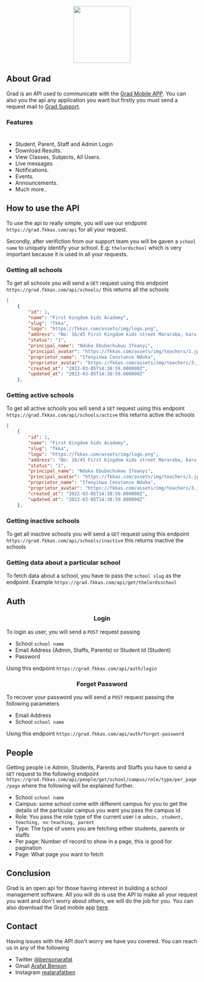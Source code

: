 <p align="center"><img src="https://grad.fkkas.com/logo-head.png" width="150"></p>

## About Grad

Grad is an API used to communicate with the [Grad Mobile APP](https://grad.com). You can also you the api any application you want but firstly you must send a request mail to <a href="mailto:contact@grad.fkkas.com">Grad Support</a>. 
### Features
#
- Student, Parent, Staff and Admin Login
- Download Results.
- View Classes, Subjects, All Users.
- Live messages
- Notifications.
- Events.
- Announcements.
- Much more.. 

## How to use the API 
To use the api to really simple, you will use our endpoint `https://grad.fkkas.com/api` for all your request. 

Secondly, after verifiction from our support team you will be gaven a `school name` to uniquely identify your school. E.g: `thelordschool` which is very important because it is used in all your requests. 

### Getting all schools 
To get all schools you will send a `GET` request using this endpoint `https://grad.fkkas.com/api/schools/` this returns all the schools 

```json
[
    {
        "id": 1,
        "name": "First Kingdom kids Academy",
        "slug": "fkka",
        "logo": "https://fkkas.com/assets/img/logo.png",
        "address": "No: 16/45 First Kingdom kids street Mararaba, karu LGA, Nasarawa State",
        "status": "1",
        "principal_name": "Nduka Ebubechukwu Ifeanyi",
        "principal_avatar": "https://fkkas.com/assets/img/teachers/1.jpg",
        "proprietor_name": "Ifenyinwa Constance Nduka",
        "proprietor_avatar": "https://fkkas.com/assets/img/teachers/3.jpg",
        "created_at": "2022-03-05T14:38:59.000000Z",
        "updated_at": "2022-03-05T14:38:59.000000Z"
    },
```
### Getting active schools  
To get all active schools you will send a `GET` request using this endpoint `https://grad.fkkas.com/api/schools/active` this returns active the schools 
```json
[
    {
        "id": 1,
        "name": "First Kingdom kids Academy",
        "slug": "fkka",
        "logo": "https://fkkas.com/assets/img/logo.png",
        "address": "No: 16/45 First Kingdom kids street Mararaba, karu LGA, Nasarawa State",
        "status": "1",
        "principal_name": "Nduka Ebubechukwu Ifeanyi",
        "principal_avatar": "https://fkkas.com/assets/img/teachers/1.jpg",
        "proprietor_name": "Ifenyinwa Constance Nduka",
        "proprietor_avatar": "https://fkkas.com/assets/img/teachers/3.jpg",
        "created_at": "2022-03-05T14:38:59.000000Z",
        "updated_at": "2022-03-05T14:38:59.000000Z"
    },
```
### Getting inactive schools  
To get all inactive schools you will send a `GET` request using this endpoint `https://grad.fkkas.com/api/schools/inactive` this returns inactive the schools 

### Getting data about a particular school 
To fetch data about a school, you have to pass the ``school slug`` as the endpoint. Example `https://grad.fkkas.com/api/get/thelordsschool` 

## Auth 
### <center>Login </center>
To login as user, you will send a `POST` request passing 
- School `school name`
- Email Address (Admin, Staffs, Parents) or Student Id (Student)
- Password 

Using this endpoint `https://grad.fkkas.com/api/auth/login` 

### <center>Forget Password </center> 
To recover your password you will send a `POST` request passing the following parameters 
- Email Address 
- School `school name` 

Using this endpoint `https://grad.fkkas.com/api/auth/forgot-password` 

## People 
Getting people i.e Admin, Students, Parents and Staffs you have to send a `GET` request to the following endpoint `https://grad.fkkas.com/api/people/get/school/campus/role/type/per_page/page` 
where the following will be explained further. 
- School `school name` 
- Campus: some school come with different campus for you to get the details of the particular campus you want you pass the campus id  
- Role: You pass the role type of the current user i.e `admin, student, teaching, no-teaching, parent` 
- Type: The type of users you are fetching either students, parents or staffs 
- Per page: Number of record to show in a page, this is good for pagination 
- Page: What page you want to fetch 


## Conclusion 
Grad is an open api for those having interest in building a school management software. All you will do is use the API to make all your request you want and don't worry about others, we will do the job for you. 
You can also download the Grad mobile app <a href="#">here</a>. 

## Contact 
Having issues with the API don't worry we have you covered. You can reach us in any of the following 
- Twitter <a href="https://twitter.com/bensonarafat">@bensonarafat</a> 
- Gmail <a href="mailto:benpaul320@gmail.com">Arafat Benson</a> 
- Instagram <a href="https://www.instagram.com/realarafatben/">realarafatben</a>
